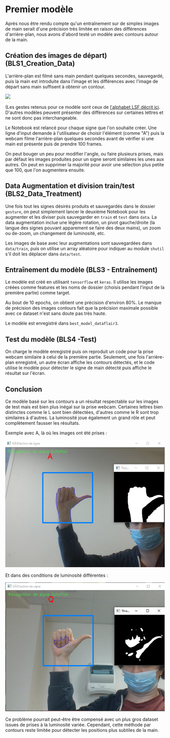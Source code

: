 # Premier modèle

Après nous être rendu compte qu'un entraînement sur de simples images de main serait d'une précision très limitée en raison des différences d'arrière-plan, nous avons d'abord testé un modèle avec contours autour de la main.

## Création des images de départ) (BLS1_Creation_Data)

L'arrière-plan est filmé sans main pendant quelques secondes, sauvegardé, puis la main est introduite dans l'image et les différences avec l'image de départ sans main suffisent à obtenir un contour.

![](gesture/A/A0.jpg)

(Les gestes retenus pour ce modèle sont ceux de [l'alphabet LSF décrit ici](https://fr.wikipedia.org/wiki/Alphabet_dactylologique#Alphabet_de_la_Lsf). D'autres modèles peuvent présenter des différences sur certaines lettres et ne sont donc pas interchangeable.

Le Notebook est relancé pour chaque signe que l'on souhaite créer. Une ligne d'input demande à l'utilisateur de choisir l'élément (comme "A") puis la webcam filme l'arrière-plan quelques secondes avant de vérifier si une main est présente puis de prendre 100 frames.

On peut bouger un peu pour modifier l'angle, ou faire plusieurs prises, mais par défaut les images produites pour un signe seront similaires les unes aux autres. On peut en supprimer la majorité pour avoir une sélection plus petite que 100, que l'on augmentera ensuite.

## Data Augmentation et division train/test (BLS2_Data_Treatment)

Une fois tout les signes désirés produits et sauvegardés dans le dossier ``gesture``, on peut simplement lancer le deuxième Notebook pour les augmenter et les diviser puis sauvegarder en ``train`` et ``test`` dans ``data``. La data augmentation inclue une légère rotation, un pivot gauche/droite (la langue des signes pouvant apparement se faire des deux mains), un zoom ou de-zoom, un changement de luminosité, etc.

Les images de base avec leur augmentations sont sauvegardées dans ``data/train``, puis on utilise un array aléatoire pour indiquer au module ``shutil`` s'il doit les déplacer dans ``data/test``.

## Entraînement du modèle (BLS3 - Entraînement)

Le modèle est créé en utilisant ``tensorflow`` et ``keras``. Il utilise les images créées comme features et les noms de dossier (choisis pendant l'input de la première partie) comme target.

Au bout de 10 epochs, on obtient une précision d'environ 80%. Le manque de précision des images contours fait que la précision maximale possible avec ce dataset n'est sans doute pas très haute.

Le modèle est enregistré dans ``best_model_dataflair3``.

## Test du modèle (BLS4 -Test)

On charge le modèle enregistré puis on reproduit un code pour la prise webcam similaire à celui de la première partie. Seulement, une fois l'arrière-plan enregistré, un autre écran affiche les contours détectés, et le code utilise le modèle pour détecter le signe de main détecté puis affiche le résultat sur l'écran.

## Conclusion

Ce modèle basé sur les contours a un résultat respectable sur les images de test mais est bien plus inégal sur la prise webcam. Certaines lettres bien distinctes comme le L sont bien détectées, d'autres comme le R sont trop similaires à d'autres. La luminosité joue également un grand rôle et peut complètement fausser les résultats.

Exemple avec A, là où les images ont été prises :

![](image_A_1.png)

Et dans des conditions de luminosité différentes :

![](image_A_2.png)

Ce problème pourrait peut-être être compensé avec un plus gros dataset issues de prises à la luminosité variée. Cependant, cette méthode par contours reste limitée pour détecter les positions plus subtiles de la main.